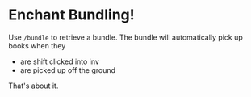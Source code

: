 # Enchant Bundling!
Use `/bundle` to retrieve a bundle. The bundle will automatically pick up books when they
* are shift clicked into inv
* are picked up off the ground

That's about it. 

